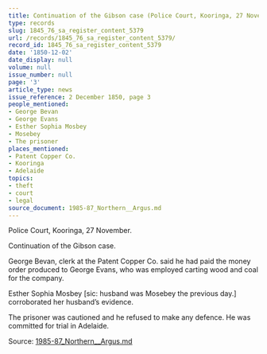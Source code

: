 ```yaml
---
title: Continuation of the Gibson case (Police Court, Kooringa, 27 November)
type: records
slug: 1845_76_sa_register_content_5379
url: /records/1845_76_sa_register_content_5379/
record_id: 1845_76_sa_register_content_5379
date: '1850-12-02'
date_display: null
volume: null
issue_number: null
page: '3'
article_type: news
issue_reference: 2 December 1850, page 3
people_mentioned:
- George Bevan
- George Evans
- Esther Sophia Mosbey
- Mosebey
- The prisoner
places_mentioned:
- Patent Copper Co.
- Kooringa
- Adelaide
topics:
- theft
- court
- legal
source_document: 1985-87_Northern__Argus.md
---
```


Police Court, Kooringa, 27 November.

Continuation of the Gibson case.

George Bevan, clerk at the Patent Copper Co. said he had paid the money order produced to George Evans, who was employed carting wood and coal for the company.

Esther Sophia Mosbey [sic: husband was Mosebey the previous day.] corroborated her husband’s evidence.

The prisoner was cautioned and he refused to make any defence.  He was committed for trial in Adelaide.

Source: [1985-87_Northern__Argus.md](/downloads/markdown/1985-87_Northern__Argus.md)
